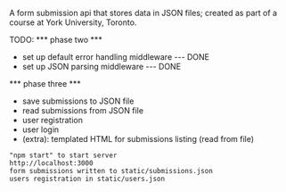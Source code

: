 A form submission api that stores data in JSON files; created as part of a course at York University, Toronto.

TODO: *** phase two ***

*    set up default error handling middleware   --- DONE
*    set up JSON parsing middleware             --- DONE

*** phase three ***

*    save submissions to JSON file
*    read submissions from JSON file
*    user registration
*    user login
*    (extra): templated HTML for submissions listing (read from file)

    "npm start" to start server
    http://localhost:3000
    form submissions written to static/submissions.json
    users registration in static/users.json

